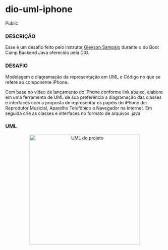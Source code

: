 # dio-uml-iphone
Public

### DESCRIÇÃO
Esse é um desafio feito pelo instrutor [Gleyson Sampaio](https://github.com/glysns) durante o do Boot Camp Backend Java oferecido pela DIO.

### DESAFIO
Modelagem e diagramação da representação em UML e Código no que se refere ao componente iPhone.

Com base no vídeo de lançamento do iPhone conforme link abaixo, elabore em uma ferramenta de UML de sua preferência a diagramação das classes e interfaces com a proposta de representar os papéis do iPhone de: Reprodutor Musicial, Aparelho Telefônico e Navegador na Internet. Em seguida crie as classes e interfaces no formato de arquivos .java


### UML

<p align="center">  
  <img src="https://github.com/ricardiobraga/dio-java-intermediario-desafio-uml-iphone/tree/main/assets/uml.jpg" width="350" alt="UML do projeto">
</p>



